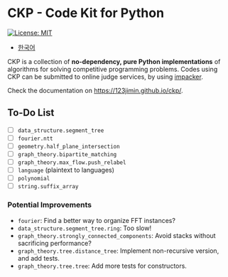 # CKP - Code Kit for Python

[![License: MIT](https://img.shields.io/badge/License-MIT-yellow.svg)](https://opensource.org/licenses/MIT)

- [한국어](README.ko-KR.md)

CKP is a collection of **no-dependency, pure Python implementations** of algorithms for solving competitive programming problems. Codes using CKP can be submitted to online judge services, by using [impacker](https://github.com/123jimin/impacker).

Check the documentation on <https://123jimin.github.io/ckp/>.

## To-Do List

- [ ] `data_structure.segment_tree`
- [ ] `fourier.ntt`
- [ ] `geometry.half_plane_intersection`
- [ ] `graph_theory.bipartite_matching`
- [ ] `graph_theory.max_flow.push_relabel`
- [ ] `language` (plaintext to languages)
- [ ] `polynomial`
- [ ] `string.suffix_array`

### Potential Improvements

- `fourier`: Find a better way to organize FFT instances?
- `data_structure.segment_tree.ring`: Too slow!
- `graph_theory.strongly_connected_components`: Avoid stacks without sacrificing performance?
- `graph_theory.tree.distance_tree`: Implement non-recursive version, and add tests.
- `graph_theory.tree.tree`: Add more tests for constructors.